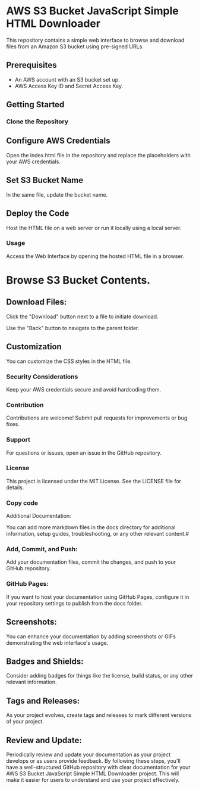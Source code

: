 # AWS S3 Bucket JavaScript Simple HTML Downloader

This repository contains a simple web interface to browse and download files from an Amazon S3 bucket using pre-signed URLs.

## Prerequisites

- An AWS account with an S3 bucket set up.
- AWS Access Key ID and Secret Access Key.

## Getting Started

### Clone the Repository

## Configure AWS Credentials
Open the index.html file in the repository and replace the placeholders with your AWS credentials.

## Set S3 Bucket Name
In the same file, update the bucket name.

## Deploy the Code
Host the HTML file on a web server or run it locally using a local server.

### Usage
Access the Web Interface by opening the hosted HTML file in a browser.

# Browse S3 Bucket Contents.

## Download Files: 
Click the "Download" button next to a file to initiate download.

Use the "Back" button to navigate to the parent folder.
## Customization
You can customize the CSS styles in the HTML file.

### Security Considerations
Keep your AWS credentials secure and avoid hardcoding them.

### Contribution
Contributions are welcome! Submit pull requests for improvements or bug fixes.

### Support
For questions or issues, open an issue in the GitHub repository.

### License
This project is licensed under the MIT License. See the LICENSE file for details.

### Copy code
Additional Documentation:

You can add more markdown files in the docs directory for additional information, setup guides, troubleshooting, or any other relevant content.#
### Add, Commit, and Push:

Add your documentation files, commit the changes, and push to your GitHub repository.
### GitHub Pages:

If you want to host your documentation using GitHub Pages, configure it in your repository settings to publish from the docs folder.
## Screenshots:

You can enhance your documentation by adding screenshots or GIFs demonstrating the web interface's usage.
## Badges and Shields:

Consider adding badges for things like the license, build status, or any other relevant information.
## Tags and Releases:

As your project evolves, create tags and releases to mark different versions of your project.
## Review and Update:

Periodically review and update your documentation as your project develops or as users provide feedback.
By following these steps, you'll have a well-structured GitHub repository with clear documentation for your AWS S3 Bucket JavaScript Simple HTML Downloader project. This will make it easier for users to understand and use your project effectively.
